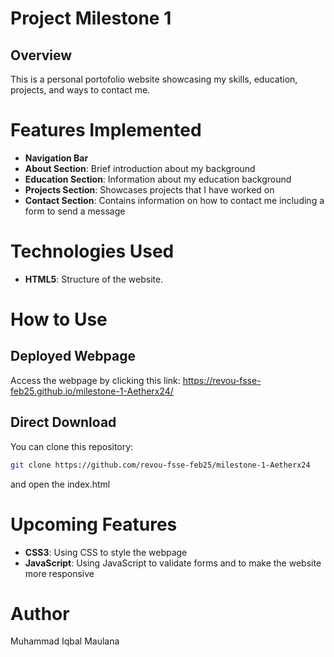 # Project Milestone 1

## Overview 
This is a personal portofolio website showcasing my skills, education, projects, and ways to contact me. 

# Features Implemented 
- **Navigation Bar**
- **About Section**: Brief introduction about my background
- **Education Section**: Information about my education background
- **Projects Section**: Showcases projects that I have worked on
- **Contact Section**: Contains information on how to contact me including a form to send a message



# Technologies Used
- **HTML5**: Structure of the website.

# How to Use

## Deployed Webpage

Access the webpage by clicking this link: https://revou-fsse-feb25.github.io/milestone-1-Aetherx24/

## Direct Download

You can clone this repository:
```sh
git clone https://github.com/revou-fsse-feb25/milestone-1-Aetherx24
```
and open the index.html 


# Upcoming Features
- **CSS3**: Using CSS to style the webpage
- **JavaScript**: Using JavaScript to validate forms and to make the website more responsive

# Author
Muhammad Iqbal Maulana